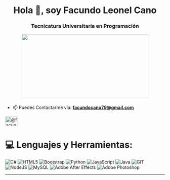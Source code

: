 <h1 align="center">Hola 👋, soy Facundo Leonel Cano</h1>
<h3 align="center">Tecnicatura Universitaria en Programación</h3>

<div align="center">
  <img height="200" width="400"; src="https://media2.giphy.com/media/qgQUggAC3Pfv687qPC/giphy.gif?cid=6c09b952gi5otavanunfwx768msbz9475tgj8cy4tr5p98h4&ep=v1_gifs_search&rid=giphy.gif&ct=g"  />
</div>

###

- 📫 Puedes Contactarme vía: **facundocano79@gmail.com**
<p align="left">
<a href="https://instagram.com/@facundo_1604" target="blank"><img align="center" src="https://raw.githubusercontent.com/rahuldkjain/github-profile-readme-generator/master/src/images/icons/Social/instagram.svg" alt="@facundo_1604" height="30" width="40" /></a>
</p>

# 💻 Lenguajes y Herramientas:
![C#](https://img.shields.io/badge/CSS-20B2AA?style=for-the-badge&logo=css3) 
![HTML5](https://img.shields.io/badge/html5-%23E34F26.svg?style=for-the-badge&logo=html5&logoColor=white) 
![Bootstrap](https://img.shields.io/badge/bootstrap-%238511FA.svg?style=for-the-badge&logo=bootstrap&logoColor=white) 
![Python](https://img.shields.io/badge/python-3670A0?style=for-the-badge&logo=python&logoColor=ffdd54) 
![JavaScript](https://img.shields.io/badge/javascript-%23323330.svg?style=for-the-badge&logo=javascript&logoColor=%23F7DF1E) 
![Java](https://img.shields.io/badge/java-%23ED8B00.svg?style=for-the-badge&logo=openjdk&logoColor=white) 
![GIT](https://img.shields.io/badge/Git-fc6d26?style=for-the-badge&logo=git&logoColor=white)
![NodeJS](https://img.shields.io/badge/node.js-6DA55F?style=for-the-badge&logo=node.js&logoColor=white) 
![MySQL](https://img.shields.io/badge/mysql-%2300000f.svg?style=for-the-badge&logo=mysql&logoColor=white) 
![Adobe After Effects](https://img.shields.io/badge/Adobe%20After%20Effects-9999FF.svg?style=for-the-badge&logo=Adobe%20After%20Effects&logoColor=white) 
![Adobe Photoshop](https://img.shields.io/badge/adobe%20photoshop-%2331A8FF.svg?style=for-the-badge&logo=adobe%20photoshop&logoColor=white) 


---
